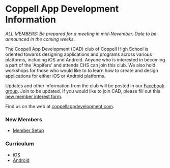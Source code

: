 # Coppell App Development Information

*ALL MEMBERS: Be prepared for a meeting in mid-November. Date to be announced in the coming weeks.*

The Coppell App Development (CAD) club of Coppell High School is oriented towards designing applications and programs across various platforms, including iOS and Android. Anyone who is interested in becoming a part of the 'Appifers' and attends CHS can join this club. We also hold workshops for those who would like to to learn how to create and design applications for either iOS or Android platforms.

Updates and other information from the club will be posted in our [Facebook group](https://www.facebook.com/groups/appify/). Join to be updated. If you would like to join CAD, please fill out this [new member interest form](http://tinyurl.com/cadsignupform).

Find us on the web at [coppellappdevelopment.com](http://coppellappdevelopment.com/).

### New Members
- [Member Setup](https://github.com/CoppellAppDevelopment/new-members)  

### Curriculum
- [iOS](https://github.com/CoppellAppDevelopment/Learn-iOS)  
- [Android](https://github.com/CoppellAppDevelopment/Learn-Android)
